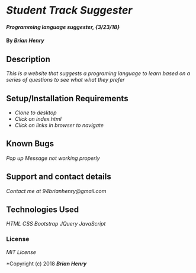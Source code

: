 # _Student Track Suggester_

#### _Programming language suggester, {3/23/18}_

#### By _**Brian Henry**_

## Description

_This is a website that suggests a programing language to learn based on a series of questions to see what what they prefer_

## Setup/Installation Requirements

* _Clone to desktop_
* _Click on index.html_
* _Click on links in browser to navigate_


## Known Bugs

_Pop up Message not working properly_

## Support and contact details

_Contact me at 94brianhenry@gmail.com_

## Technologies Used

_HTML_
_CSS_
_Bootstrap_
_JQuery_
_JavaScript_

### License

*MIT License*

*Copyright (c) 2018 **_Brian Henry_**
